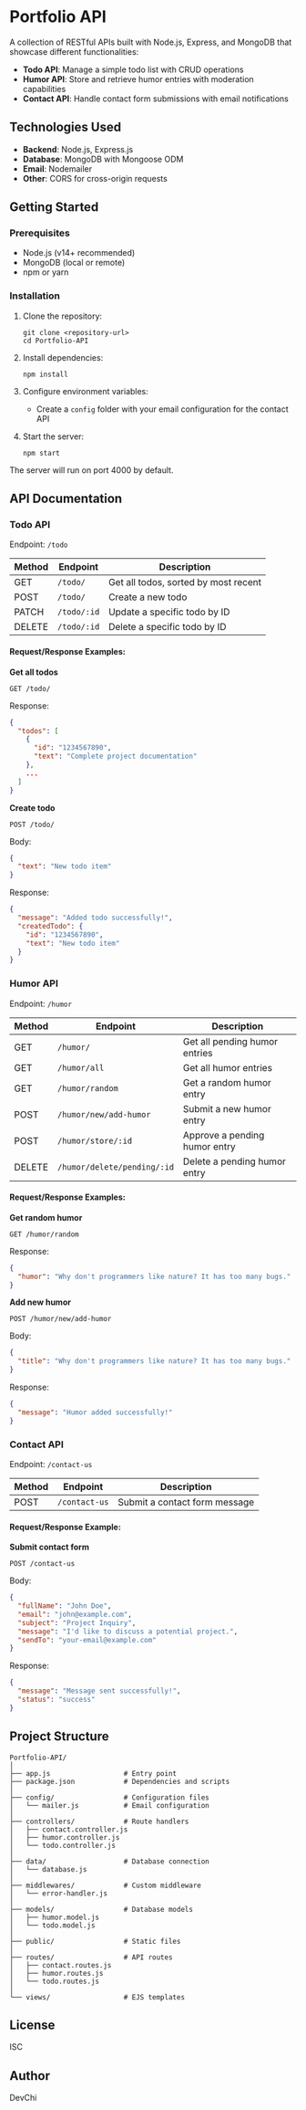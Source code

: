 # Portfolio API

A collection of RESTful APIs built with Node.js, Express, and MongoDB that showcase different functionalities:

- **Todo API**: Manage a simple todo list with CRUD operations
- **Humor API**: Store and retrieve humor entries with moderation capabilities
- **Contact API**: Handle contact form submissions with email notifications

## Technologies Used

- **Backend**: Node.js, Express.js
- **Database**: MongoDB with Mongoose ODM
- **Email**: Nodemailer
- **Other**: CORS for cross-origin requests

## Getting Started

### Prerequisites

- Node.js (v14+ recommended)
- MongoDB (local or remote)
- npm or yarn

### Installation

1. Clone the repository:
   ```
   git clone <repository-url>
   cd Portfolio-API
   ```

2. Install dependencies:
   ```
   npm install
   ```

3. Configure environment variables:
   - Create a `config` folder with your email configuration for the contact API

4. Start the server:
   ```
   npm start
   ```

The server will run on port 4000 by default.

## API Documentation

### Todo API

Endpoint: `/todo`

| Method | Endpoint | Description |
|--------|----------|-------------|
| GET    | `/todo/` | Get all todos, sorted by most recent |
| POST   | `/todo/` | Create a new todo |
| PATCH  | `/todo/:id` | Update a specific todo by ID |
| DELETE | `/todo/:id` | Delete a specific todo by ID |

#### Request/Response Examples:

**Get all todos**
```
GET /todo/
```
Response:
```json
{
  "todos": [
    {
      "id": "1234567890",
      "text": "Complete project documentation"
    },
    ...
  ]
}
```

**Create todo**
```
POST /todo/
```
Body:
```json
{
  "text": "New todo item"
}
```
Response:
```json
{
  "message": "Added todo successfully!",
  "createdTodo": {
    "id": "1234567890",
    "text": "New todo item"
  }
}
```

### Humor API

Endpoint: `/humor`

| Method | Endpoint | Description |
|--------|----------|-------------|
| GET    | `/humor/` | Get all pending humor entries |
| GET    | `/humor/all` | Get all humor entries |
| GET    | `/humor/random` | Get a random humor entry |
| POST   | `/humor/new/add-humor` | Submit a new humor entry |
| POST   | `/humor/store/:id` | Approve a pending humor entry |
| DELETE | `/humor/delete/pending/:id` | Delete a pending humor entry |

#### Request/Response Examples:

**Get random humor**
```
GET /humor/random
```
Response:
```json
{
  "humor": "Why don't programmers like nature? It has too many bugs."
}
```

**Add new humor**
```
POST /humor/new/add-humor
```
Body:
```json
{
  "title": "Why don't programmers like nature? It has too many bugs."
}
```
Response:
```json
{
  "message": "Humor added successfully!"
}
```

### Contact API

Endpoint: `/contact-us`

| Method | Endpoint | Description |
|--------|----------|-------------|
| POST   | `/contact-us` | Submit a contact form message |

#### Request/Response Example:

**Submit contact form**
```
POST /contact-us
```
Body:
```json
{
  "fullName": "John Doe",
  "email": "john@example.com",
  "subject": "Project Inquiry",
  "message": "I'd like to discuss a potential project.",
  "sendTo": "your-email@example.com"
}
```
Response:
```json
{
  "message": "Message sent successfully!",
  "status": "success"
}
```

## Project Structure

```
Portfolio-API/
│
├── app.js                  # Entry point
├── package.json            # Dependencies and scripts
│
├── config/                 # Configuration files
│   └── mailer.js           # Email configuration
│
├── controllers/            # Route handlers
│   ├── contact.controller.js
│   ├── humor.controller.js
│   └── todo.controller.js
│
├── data/                   # Database connection
│   └── database.js
│
├── middlewares/            # Custom middleware
│   └── error-handler.js
│
├── models/                 # Database models
│   ├── humor.model.js
│   └── todo.model.js
│
├── public/                 # Static files
│
├── routes/                 # API routes
│   ├── contact.routes.js
│   ├── humor.routes.js
│   └── todo.routes.js
│
└── views/                  # EJS templates
```

## License

ISC

## Author

DevChi
